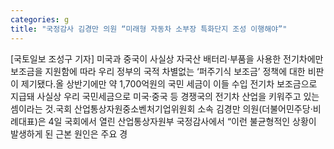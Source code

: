 ```yaml
---
categories: g
title: "국정감사 김경만 의원 “미래형 자동차 소부장 특화단지 조성 이행해야”"
---
```

[국토일보 조성구 기자] 미국과 중국이 사실상 자국산 배터리·부품을 사용한 전기차에만 보조금을 지원함에 따라 우리 정부의 국적 차별없는 ‘퍼주기식 보조금’ 정책에 대한 비판이 제기됐다.올 상반기에만 약 1,700억원의 국민 세금이 이들 수입 전기차 보조금으로 지급돼 사실상 우리 국민세금으로 미국·중국 등 경쟁국의 전기차 산업을 키워주고 있는 셈이라는 것.국회 산업통상자원중소벤처기업위원회 소속 김경만 의원(더불어민주당·비례대표)은 4일 국회에서 열린 산업통상자원부 국정감사에서 “이런 불균형적인 상황이 발생하게 된 근본 원인은 주요 경